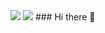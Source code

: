 <img src="https://capsule-render.vercel.app/api?type=waving&color=timeAuto&height=300&section=header&text=Welcome&desc=Kimin'sGithub&fontSize=90" />
<a href="https://velog.io/@kiminsee" target="_blank"><img src="https://img.shields.io/badge/Velog-#20C997
?style=flat-square&logo=Velog&logoColor=white"/></a>
### Hi there 👋

<!--
**kiminsee/kiminsee** is a ✨ _special_ ✨ repository because its `README.md` (this file) appears on your GitHub profile.

Here are some ideas to get you started:

- 🔭 I’m currently working on ...
- 🌱 I’m currently learning ...
- 👯 I’m looking to collaborate on ...
- 🤔 I’m looking for help with ...
- 💬 Ask me about ...
- 📫 How to reach me: ...
- 😄 Pronouns: ...
- ⚡ Fun fact: ...
-->
